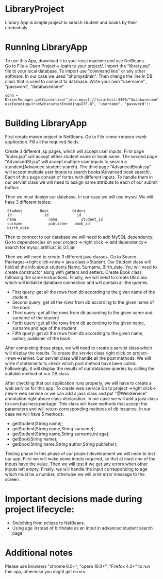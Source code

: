 # LibraryProject
Library App is simple project to search student and books by their credentials.
# Running LibraryApp
To use this App, download it to your local machine and use NetBeans.        
Go to File-> Open Project-> /path to your project/.
Import the "library.sql" file to your local database. To import use "command line" or any other software. In our case we used "phpmyadmin".
Then change the line in DB class that is used to connect to database. Write your own "username" , "password", “databasename”
```
conn = DriverManager.getConnection("jdbc:mysql://localhost:3306/”databasename”?useEncoding=true&characterEncoding=UTF-8", "username", "password");
```

# Building LibraryApp

First create maven project in NetBeans. Go to File->new->maven->web application.
Fill all the required fields.

Create 3 different jsp pages, which will accept user inputs. First page "index.jsp" will accept either student name or book name.
The second page "AdvancedSt.jsp" will accept multiple user inputs to search a stundent(Advanced student search).
The third page "AdvancedBook.jsp" will accept multiple user inputs to search books(Advanced book search).
Each of this page consist of forms with different inputs. To handle them in our servlet class 
we will need to assign name attribute to each of our submit button.

Then we must design our database. In our case we will use mysql. We will have 3 different tables:

```
 Student 	  	Book		   Orders
 id			      id		     id
 name		    	name		   student_id
 surname		  	publisher 	book_id
 birth_date
```

Then to connect to our database we will need to add MySQL dependency. 
Go to dependencies on your project -> right click -> add dependency-> search for mysql_artificat_id_0.1.jar.

Then we will need to create 3 different java classes. Go to Source Packages->right click->new-> java class->Student.
Our Student class will hold all the info about students Name, Surname, Birth_date. You will need to create constructor along with getters and setters.
Create Book class following the same instructions.
Finally, we will need to create DB class which will initialize database connection and will contain all the queries.

- First query: get all the rows from db according to the given name of the student.
- Second query: get all the rows from db according to the given name of the book
- Third query: get all the rows from db according to the given name and surname of the student
- Forth query: get all the rows from db according to the given name, surname and age of the student
- Fifth query: get all the rows from db according to the given name, author, publisher of the book

After completing these steps, we will need to create a servlet class which will display the results.
To create the servlet class right click on project->new->servlet.
Our servlet class will handle all the post methods. We will write if statements to check which post method have been called.
Followingly, it will display the results of our database queries by calling the suitable method of our DB class.

After checking that our application runs properly, we will have to create a web service for this app. To create web service Go to project ->right click-> new-> web service or we can add a java class and put "@WebService" annotation right above class declaration.
In our case we will add a java class to com.business package. 
This class will have methods that accept the parameters and will return corresponding methods of db instance.
In our case we will have 5 methods:
- getStudent(String name);
- getStudent(String name,String surname);
- getStudent(String name,String surname,int age);
- getBook(String name);
- getBook(String name,String author,String publisher);

Testing phase
In this phase of our project development we will need to test our app. First we will make some inputs required, so that at least one of the inputs have the value.
Then we will test if we get any errors when other inputs left empty. Finally, we will handle the input corresponding to age which must be a number, otherwise we will print error message to the screen.



# Important decisions made during project lifecycle:

- Switching from eclipse to NetBeans.
- Using age instead of birthdate as an input in advanced student search page

# Additional notes
Please use browsers "chrome 8.0+", "opera 10.0+", "Firefox 4.0+" to run this app, otherwise you might get errors.



